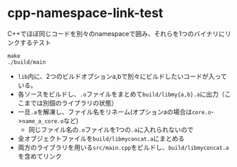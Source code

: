 # cpp-namespace-link-test
C++でほぼ同じコードを別々のnamespaceで囲み、それらを1つのバイナリにリンクするテスト

```
make
./build/main
```

- `lib`内に、2つのビルドオプションa,bで別々にビルドしたいコードが入っている。
- 各ソースをビルドし、`.o`ファイルをまとめて`build/libmy{a,b}.a`に出力（ここまでは別個のライブラリの状態）
- 一旦`.a`を解凍し、ファイル名をリネーム(オプションaの場合は`core.o`->`name_a_core.o`など)
  - 同じファイル名の`.o`ファイルを1つの`.a`に入れられないので
- 全オブジェクトファイルを`build/libmyconcat.a`にまとめる
- 両方のライブラリを用いる`src/main.cpp`をビルドし、`build/libmyconcat.a`を含めてリンク

